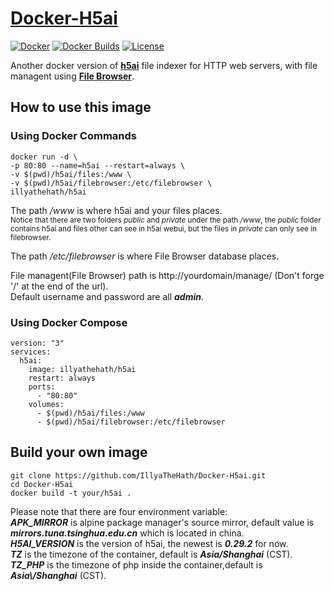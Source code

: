 # [Docker-H5ai](https://github.com/IllyaTheHath/Docker-H5ai)

[![Docker](https://img.shields.io/badge/docker-latest-blue?logo=docker)](https://hub.docker.com/r/illyathehath/h5ai)
[![Docker Builds](https://img.shields.io/docker/cloud/build/illyathehath/h5ai)](https://hub.docker.com/r/illyathehath/h5ai/builds)
[![License](https://img.shields.io/github/license/IllyaTheHath/Docker-H5ai)](https://github.com/IllyaTheHath/Docker-H5ai/blob/master/LICENSE)

Another docker version of **[h5ai](https://larsjung.de/h5ai/)** file indexer for HTTP web servers, with file managent using **[File Browser](https://filebrowser.org/)**.

## How to use this image

### Using Docker Commands
```
docker run -d \
-p 80:80 --name=h5ai --restart=always \
-v $(pwd)/h5ai/files:/www \
-v $(pwd)/h5ai/filebrowser:/etc/filebrowser \
illyathehath/h5ai
```
The path */www* is where h5ai and your files places.  
<small>Notice that there are two folders *public* and *private* under the path */www*, the *public* folder contains h5ai and files other can see in h5ai webui, but the files in *private* can only see in filebrowser.</small>

The path */etc/filebrowser* is where File Browser database places.  

File managent(File Browser) path is http://yourdomain/manage/ (Don't forge '/' at the end of the url).  
Default username and password are all ***admin***.

### Using Docker Compose
```
version: "3"
services:
  h5ai:
    image: illyathehath/h5ai
    restart: always
    ports:
      - "80:80"
    volumes:
      - $(pwd)/h5ai/files:/www
      - $(pwd)/h5ai/filebrowser:/etc/filebrowser
```

## Build your own image
```
git clone https://github.com/IllyaTheHath/Docker-H5ai.git
cd Docker-H5ai
docker build -t your/h5ai .
```

Please note that there are four environment variable:  
***APK_MIRROR*** is alpine package manager's source mirror, default value is ***mirrors.tuna.tsinghua.edu.cn*** which is located in china.  
***H5AI_VERSION*** is the version of h5ai, the newest is ***0.29.2*** for now.  
***TZ*** is the timezone of the container, default is ***Asia/Shanghai*** (CST).  
***TZ_PHP*** is the timezone of php inside the container,default is ***Asia\\/Shanghai*** (CST).  